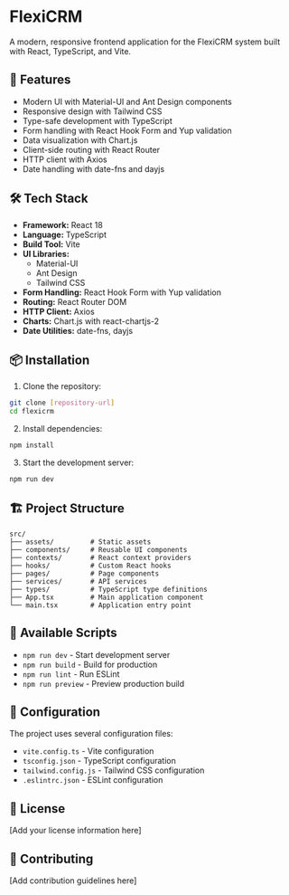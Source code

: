 # FlexiCRM

A modern, responsive frontend application for the FlexiCRM system built with React, TypeScript, and Vite.

## 🚀 Features

- Modern UI with Material-UI and Ant Design components
- Responsive design with Tailwind CSS
- Type-safe development with TypeScript
- Form handling with React Hook Form and Yup validation
- Data visualization with Chart.js
- Client-side routing with React Router
- HTTP client with Axios
- Date handling with date-fns and dayjs

## 🛠️ Tech Stack

- **Framework:** React 18
- **Language:** TypeScript
- **Build Tool:** Vite
- **UI Libraries:** 
  - Material-UI
  - Ant Design
  - Tailwind CSS
- **Form Handling:** React Hook Form with Yup validation
- **Routing:** React Router DOM
- **HTTP Client:** Axios
- **Charts:** Chart.js with react-chartjs-2
- **Date Utilities:** date-fns, dayjs

## 📦 Installation

1. Clone the repository:
```bash
git clone [repository-url]
cd flexicrm
```

2. Install dependencies:
```bash
npm install
```

3. Start the development server:
```bash
npm run dev
```

## 🏗️ Project Structure

```
src/
├── assets/         # Static assets
├── components/     # Reusable UI components
├── contexts/       # React context providers
├── hooks/          # Custom React hooks
├── pages/          # Page components
├── services/       # API services
├── types/          # TypeScript type definitions
├── App.tsx         # Main application component
└── main.tsx        # Application entry point
```

## 🚀 Available Scripts

- `npm run dev` - Start development server
- `npm run build` - Build for production
- `npm run lint` - Run ESLint
- `npm run preview` - Preview production build

## 🔧 Configuration

The project uses several configuration files:
- `vite.config.ts` - Vite configuration
- `tsconfig.json` - TypeScript configuration
- `tailwind.config.js` - Tailwind CSS configuration
- `.eslintrc.json` - ESLint configuration

## 📝 License

[Add your license information here]

## 👥 Contributing

[Add contribution guidelines here]
